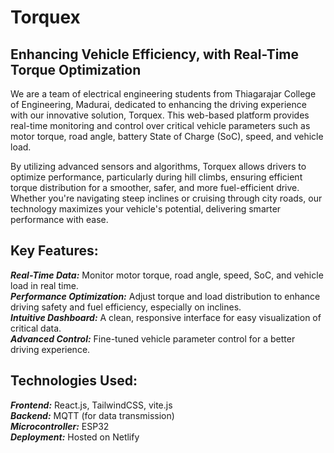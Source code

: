 <h1>Torquex</h1>
<h2>Enhancing Vehicle Efficiency, with Real-Time Torque Optimization</h2>

We are a team of electrical engineering students from Thiagarajar College of Engineering, Madurai, dedicated to enhancing the driving experience with our innovative solution, Torquex. This web-based platform provides real-time monitoring and control over critical vehicle parameters such as motor torque, road angle, battery State of Charge (SoC), speed, and vehicle load. <br />

By utilizing advanced sensors and algorithms, Torquex allows drivers to optimize performance, particularly during hill climbs, ensuring efficient torque distribution for a smoother, safer, and more fuel-efficient drive. Whether you're navigating steep inclines or cruising through city roads, our technology maximizes your vehicle's potential, delivering smarter performance with ease. <br />

<h2>Key Features:</h2>

_**Real-Time Data:**_ Monitor motor torque, road angle, speed, SoC, and vehicle load in real time. <br />
_**Performance Optimization:**_ Adjust torque and load distribution to enhance driving safety and fuel efficiency, especially on inclines. <br />
_**Intuitive Dashboard:**_ A clean, responsive interface for easy visualization of critical data. <br />
_**Advanced Control:**_ Fine-tuned vehicle parameter control for a better driving experience. <br />

<h2>Technologies Used:</h2>

_**Frontend:**_ React.js, TailwindCSS, vite.js <br />
**_Backend:_**  MQTT (for data transmission) <br />
_**Microcontroller:**_ ESP32 <br />
_**Deployment:**_ Hosted on Netlify <br />
